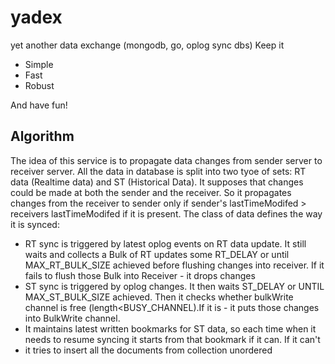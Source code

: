 # yadex
yet another data exchange (mongodb, go, oplog sync dbs)
Keep it

* Simple
* Fast
* Robust

And have fun!

## Algorithm
The idea of this service is to propagate data changes from sender server to receiver server.
All the data in database is split into two tyoe of sets: RT data (Realtime data) and ST (Historical Data).
It supposes that changes could be made at both the sender and the receiver. 
So it propagates changes from the receiver to sender only if sender's lastTimeModifed > receivers lastTimeModifed if it is present.
The class of data defines the way it is synced:
* RT sync is triggered by latest oplog events on RT data update. 
It still waits and collects a Bulk of RT updates some RT_DELAY or until MAX_RT_BULK_SIZE achieved before flushing changes into receiver. 
If it fails to flush those Bulk into Receiver - it drops changes
* ST sync is triggered by oplog changes. It then waits ST_DELAY or UNTIL MAX_ST_BULK_SIZE achieved. Then it checks whether bulkWrite channel is free (length<BUSY_CHANNEL).If it is - it puts those changes into BulkWrite channel.
* It maintains latest written bookmarks for ST data, so each time when it needs to resume syncing it starts from that bookmark if it can. If it can't 
* it tries to insert all the documents from collection unordered

